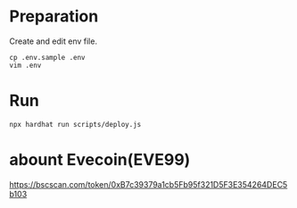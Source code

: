 # Preparation
Create and edit env file.
```
cp .env.sample .env
vim .env
```

# Run
```
npx hardhat run scripts/deploy.js
```

# abount Evecoin(EVE99)
https://bscscan.com/token/0xB7c39379a1cb5Fb95f321D5F3E354264DEC5b103

